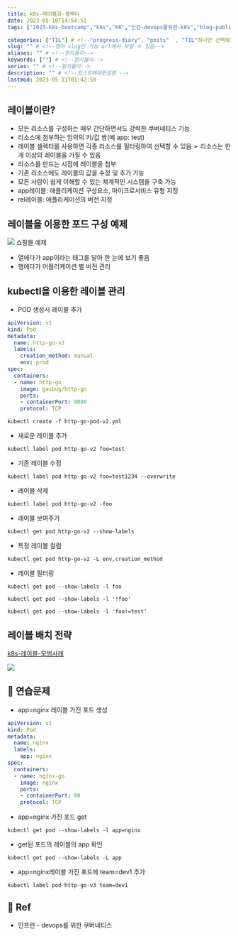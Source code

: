 ```yaml
---
title: k8s-레이블과-셀렉터
date: 2023-05-10T14:54:51
tags: ["2023-k8s-bootcamp","k8s","KR","인강-devops를위한-k8s","blog-published"] 

categories: ["TIL"] # <!--"progress-diary", "posts"  , "TIL"하나만 선택해서보셈 -->
slug: "" # <!--영어 slug만 가능 url에서 보일 수 있음-->
aliases: "" # <!--뭔지몰라-->
keywords: [""] # <!--뭔지몰라-->
series: "" # <!--뭔지몰라-->
description: "" # <!--포스트에대한설명 -->
lastmod: 2023-05-11T01:42:58
---
```


## 레이블이란?

- 모든 리소스를 구성하는 매우 간단하면서도 강력한 쿠버네티스 기능
- 리소스에 첨부하는 임의의 키/값 쌍(예 app: test)  
- 레이블 셀렉터를 사용하면 각종 리소스를 필터링하여 선택할 수 있음 ➢ 리소스는 한 개 이상의 레이블을 가질 수 있음  
- 리소스를 만드는 시점에 레이블을 첨부  
- 기존 리소스에도 레이블의 값을 수정 및 추가 가능  
- 모든 사람이 쉽게 이해할 수 있는 체계적인 시스템을 구축 가능
- app레이블: 애플리케이션 구성요소, 마이크로서비스 유형 지정 
- rel레이블: 애플리케이션의 버전 지정


## 레이블을 이용한 포드 구성 예제

![](https://i.imgur.com/BmNLWCw.png)
쇼핑몰 예제
- 열에다가 app이라는 태그를 달아 한 눈에 보기 좋음
- 행에다가 어플리케이션 별 버전 관리

## kubectl을 이용한 레이블 관리

- POD 생성시 레이블 추가 

```yaml
apiVersion: v1
kind: Pod
metadata:
  name: http-go-v2
  labels:
    creation_method: manual
    env: prod
spec:
  containers:
  - name: http-go
    image: gasbug/http-go
    ports:
    - containerPort: 8080
    protocol: TCP
```

```
kubectl create -f http-go-pod-v2.yml
```

- 새로운 레이블 추가
```
kubectl label pod http-go-v2 foo=test
```

- 기존 레이블 수정
```
kubectl label pod http-go-v2 foo=test1234 --overwrite
```

- 레이블 삭제
```
kubectl label pod http-go-v2 -foo
```

- 레이블 보여주기
```
kubectl get pod http-go-v2 --show-labels
```

- 특정 레이블 컬럼
```
kubectl get pod http-go-v2 -L env,creation_method
```

- 레이블 필터링
```
kubectl get pod --show-labels -l foo
```

```
kubectl get pod --show-labels -l '!foo'
```

```
kubectl get pod --show-labels -l 'foo!=test'
```


## 레이블 배치 전략 

[k8s-레이블-모범사례](PROJECTS👍/인강-devops를위한-k8s/k8s-레이블-모범사례.md)

![](https://i.imgur.com/5KbDJ2I.png)


## 📝 연습문제

- app=nginx 레이블 가진 포드 생성
```yaml
apiVersion: v1
kind: Pod
metadata:
  name: nginx
  labels:
    app: nginx
spec:
  containers:
  - name: nginx-go
    image: nginx
    ports:
    - containerPort: 80
    protocol: TCP
```

- app=nginx 가진 포드 get
```
kubectl get pod --show-labels -l app=nginx
```

- get된 포드의 레이블의 app 확인

```
kubectl get pod --show-labels -L app
```


- app=nginx레이블 가진 포드에 team=dev1 추가 
```
kubectl label pod http-go-v3 team=dev1
```


## 📑 Ref
- 인프런 - devops를 위한 쿠버네티스